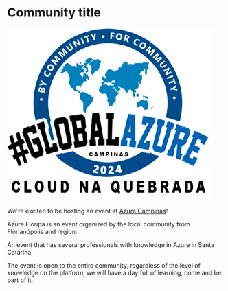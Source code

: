 # Community title

![Cloud na Quebrada - Campinas](cloudnaquebrada.png)

We're excited to be hosting an event at [Azure Campinas](https://www.linkedin.com/in/marcelocloud)!

Azure Floripa is an event organized by the local community from Florianópolis and region.

An event that has several professionals with knowledge in Azure in Santa Catarina.

The event is open to the entire community, regardless of the level of knowledge on the platform, we will have a day full of learning, come and be part of it.



